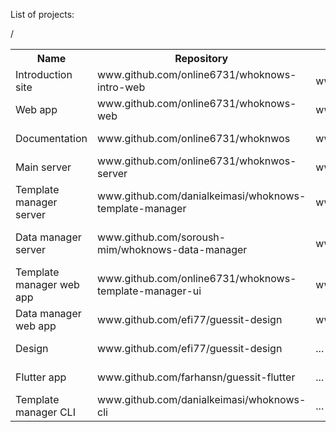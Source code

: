 List of projects:

<table>
  <tr>
    <th> Name </th>
    <th> Repository </th>
    <th> Domain </th>
    <th> Maintainer </th>
    <th> Priority </th>
    <th> Status </th>
  </tr>
  
  <tr>
    <td> Introduction site </td>
    <td> www.github.com/online6731/whoknows-intro-web </td>
    <td> www.whoknows.ir </td>
    <td> ... </td>
  </tr>
   
  <tr>
    <td> Web app </td>
    <td> www.github.com/online6731/whoknows-web </td>
    <td> www.web.whoknows.ir </td>
    <td> [mohammad](www.github.com/online6731) </td>
  </tr>
   
  <tr>
    <td> Documentation </td>
    <td> www.github.com/online6731/whoknwos </td>
    <td> www.docs.whoknows.ir </td>
    <td> [mohammad](www.github.com/online6731) </td>
  </tr>
   
  <tr>
    <td> Main server </td>
    <td> www.github.com/online6731/whoknwos-server </td>
    <td> www.server.whoknows.ir </td>
    <td> [mohammad](www.github.com/online6731) </td>
  </tr>
  
  <tr>
    <td> Template manager server </td>
    <td> www.github.com/danialkeimasi/whoknows-template-manager </td>
    <td> www.template_manager_server.whoknows.ir </td>
    <td> [danial](www.github.com/danialkeimasi) </td>
  </tr>
  
  <tr>
    <td> Data manager server </td>
    <td> www.github.com/soroush-mim/whoknows-data-manager </td>
    <td> www.data_manager_server.whoknows.ir </td>
    <td> [mohammad](www.github.com/soroush-mim) </td>
  </tr>
  
  <tr>
    <td> Template manager web app </td>/
    <td> www.github.com/online6731/whoknows-template-manager-ui </td>
    <td> www.template_manager.whoknows.ir </td>
    <td> [mohammad](www.github.com/online6731) </td>
  </tr>
  
  <tr>
    <td> Data manager web app </td>
    <td> www.github.com/efi77/guessit-design </td>
    <td> www.data_manager.whoknows.ir </td>
    <td> ... </td>
  </tr>
  
  <tr>
    <td> Design </td>
    <td> www.github.com/efi77/guessit-design </td>
    <td> ... </td>
    <td> [mohammad](www.github.com/efi77) </td>
  </tr>
  
  <tr>
    <td> Flutter app </td>
    <td> www.github.com/farhansn/guessit-flutter </td>
    <td> ... </td>
    <td> [farhan](www.github.com/farhansn) </td>
  </tr>
  
  <tr>
    <td> Template manager CLI </td>
    <td> www.github.com/danialkeimasi/whoknows-cli </td>
    <td> ... </td>
    <td> [danial](www.github.com/danialkeimasi) </td>
  </tr>

</table>
